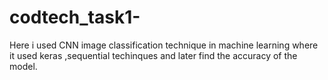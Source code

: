 # codtech_task1-
Here i used CNN image classification technique in machine learning where it used keras ,sequential techinques and later find the accuracy of the model.
